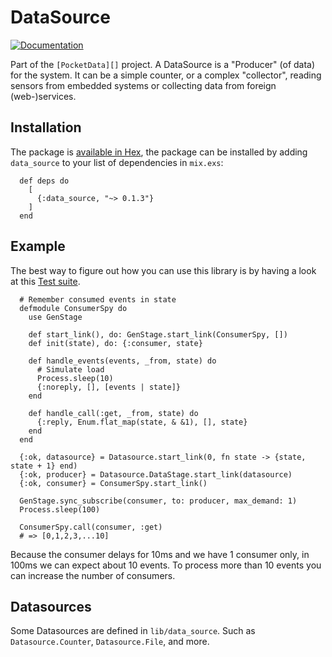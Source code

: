 # DataSource
[![Documentation](https://img.shields.io/badge/docs-hexpm-blue.svg)](http://hexdocs.pm/data_source/)

Part of the `[PocketData][]` project. A DataSource is a "Producer" (of data)
for the system. It can be a simple counter, or a complex "collector", reading
sensors from embedded systems or collecting data from foreign (web-)services.

## Installation

The package is [available in Hex](https://hex.pm/packages/data_source), the package can be installed
by adding `data_source` to your list of dependencies in `mix.exs`:

      def deps do
        [
          {:data_source, "~> 0.1.3"}
        ]
      end

## Example

The best way to figure out how you can use this library is by having a look at 
this [Test suite](https://github.com/iboard/hexpack-examples/blob/master/test/hexpack_examples_test.exs).



      # Remember consumed events in state
      defmodule ConsumerSpy do
        use GenStage

        def start_link(), do: GenStage.start_link(ConsumerSpy, [])
        def init(state), do: {:consumer, state}

        def handle_events(events, _from, state) do
          # Simulate load
          Process.sleep(10)
          {:noreply, [], [events | state]}
        end

        def handle_call(:get, _from, state) do
          {:reply, Enum.flat_map(state, & &1), [], state}
        end
      end

      {:ok, datasource} = Datasource.start_link(0, fn state -> {state, state + 1} end)
      {:ok, producer} = Datasource.DataStage.start_link(datasource)
      {:ok, consumer} = ConsumerSpy.start_link()

      GenStage.sync_subscribe(consumer, to: producer, max_demand: 1)
      Process.sleep(100)

      ConsumerSpy.call(consumer, :get)
      # => [0,1,2,3,...10]

Because the consumer delays for 10ms and we have 1 consumer only,
in 100ms we can expect about 10 events. To process more than 10
events you can increase the number of consumers.

## Datasources

Some Datasources are defined in `lib/data_source`. Such as
`Datasource.Counter`, `Datasource.File`, and more.


[PocketData]: https://github.com/iboard/pocketdata
